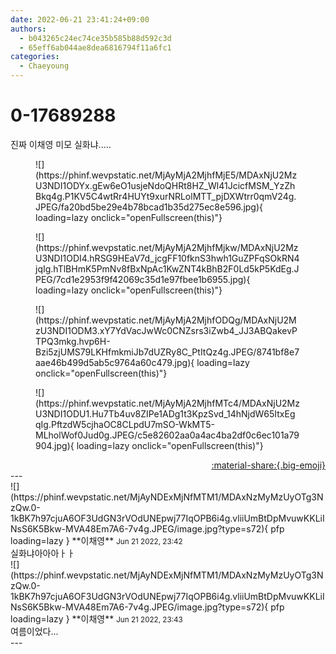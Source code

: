 ```yaml
---
date: 2022-06-21 23:41:24+09:00
authors:
  - b043265c24ec74ce35b585b88d592c3d
  - 65eff6ab044ae8dea6816794f11a6fc1
categories:
  - Chaeyoung
---
```


# 0-17689288

<div class="post-container" markdown="1">
<div class="content-container md-sidebar__scrollwrap" markdown="1">

진짜 이채영 미모 실화냐.....
<figure markdown="1">
![](https://phinf.wevpstatic.net/MjAyMjA2MjhfMjE5/MDAxNjU2MzU3NDI1ODYx.gEw6eO1usjeNdoQHRt8HZ_Wl41JcicfMSM_YzZhBkq4g.P1KV5C4wtRr4HUYt9xurNRLolMTT_pjDXWtrr0qmV24g.JPEG/fa20bd5be29e4b78bcad1b35d275ec8e596.jpg){ loading=lazy onclick="openFullscreen(this)"}
</figure>

<figure markdown="1">
![](https://phinf.wevpstatic.net/MjAyMjA2MjhfMjkw/MDAxNjU2MzU3NDI1ODI4.hRSG9HEaV7d_jcgFF10fknS3hwh1GuZPFqSOkRN4jqIg.hTlBHmK5PmNv8fBxNpAc1KwZNT4kBhB2F0Ld5kP5KdEg.JPEG/7cd1e2953f9f42069c35d1e97fbee1b6955.jpg){ loading=lazy onclick="openFullscreen(this)"}
</figure>

<figure markdown="1">
![](https://phinf.wevpstatic.net/MjAyMjA2MjhfODQg/MDAxNjU2MzU3NDI1ODM3.xY7YdVacJwWc0CNZsrs3iZwb4_JJ3ABQakevPTPQ3mkg.hvp6H-Bzi5zjUMS79LKHfmkmiJb7dUZRy8C_PtItQz4g.JPEG/8741bf8e7aae46b499d5ab5c9764a60c479.jpg){ loading=lazy onclick="openFullscreen(this)"}
</figure>

<figure markdown="1">
![](https://phinf.wevpstatic.net/MjAyMjA2MjhfMTc4/MDAxNjU2MzU3NDI1ODU1.Hu7Tb4uv8ZIPe1ADg1t3KpzSvd_14hNjdW65ItxEgqIg.PftzdW5cjhaOC8CLpdU7mSO-WkMT5-MLholWof0Jud0g.JPEG/c5e82602aa0a4ac4ba2df0c6ec101a79904.jpg){ loading=lazy onclick="openFullscreen(this)"}
</figure>


</div>
</div>

<div style="text-align: right;" markdown="1">
<a href="https://weverse.io/fromis9/fanpost/0-17689288" style="text-align: right;">:material-share:{.big-emoji}</a>
</div>
---

<div class="comments-container md-sidebar__scrollwrap" markdown="1">
<div class="comment" markdown="1">
<div class='id-container' markdown="1">
![](https://phinf.wevpstatic.net/MjAyNDExMjNfMTM1/MDAxNzMyMzUyOTg3NzQw.0-1kBK7h97cjuA6OF3UdGN3rVOdUNEpwj77IqOPB6i4g.vliiUmBtDpMvuwKKLiINsS6K5Bkw-MVA48Em7A6-7v4g.JPEG/image.jpg?type=s72){ pfp loading=lazy }
**<span class="artist">이채영</span>** <small>Jun 21 2022, 23:42</small><br>
</div>
<div class='comment-body' markdown="1">
실화냐아아아ㅏㅏ
</div>
</div>
<div class="comment" markdown="1">
<div class='id-container' markdown="1">
![](https://phinf.wevpstatic.net/MjAyNDExMjNfMTM1/MDAxNzMyMzUyOTg3NzQw.0-1kBK7h97cjuA6OF3UdGN3rVOdUNEpwj77IqOPB6i4g.vliiUmBtDpMvuwKKLiINsS6K5Bkw-MVA48Em7A6-7v4g.JPEG/image.jpg?type=s72){ pfp loading=lazy }
**<span class="artist">이채영</span>** <small>Jun 21 2022, 23:43</small><br>
</div>
<div class='comment-body' markdown="1">
여름이었다...
</div>
</div>
</div>
---
